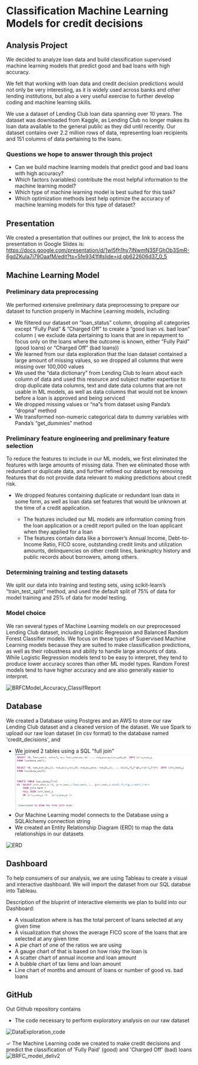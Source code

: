 # Classification Machine Learning Models for credit decisions



## Analysis Project
We decided to analyze loan data and build classification supervised machine learning models that predict good and bad loans with high accuracy.

We felt that working with loan data and credit decision predictions would not only be very interesting, as it is widely used across banks and other lending institutions, but also a very useful exercise to further develop coding and machine learning skills. 

We use a dataset of Lending Club loan data spanning over 10 years.  The dataset was downloaded from Kaggle, as Lending Club no longer makes its loan data available to the general public as they did until recently.  Our dataset contains over 2.2 million rows of data, representing loan recipients and 151 columns of data pertaining to the loans. 

### Questions we hope to answer through this project

* Can we build machine learning models that predict good and bad loans with high accuracy?
* Which factors (variables) contribute the most helpful information to the machine learning model?
* Which type of machine learning model is best suited for this task?
* Which optimization methods best help optimize the accuracy of machine learning models for this type of dataset?

## Presentation 
We created a presentation that outlines our project, the link to access the presentation in Google Slides is:
https://docs.google.com/presentation/d/1wl5fh1hy7INwmN3SFGhOb3SmR-6gdZKuIa7i79OaafM/edit?ts=5fe9341f#slide=id.gb622606d37_0_5

## Machine Learning Model

### Preliminary data preprocessing
We performed extensive preliminary data preprocessing to prepare our dataset to function properly in Machine Learning models, including:
* We filtered our dataset on “loan_status” column, dropping all categories except “Fully Paid” & “Charged Off” to create a “good loan vs. bad loan” column ( we exclude data pertaining to  loans that are in repayment to focus only on the loans where the outcome is known, either “Fully Paid” (good loans) or “Charged Off” (bad loans))
* We learned from our data exploration  that the loan dataset contained a large amount of missing values, so we dropped all columns that were missing over 100,000 values
* We used the “data dictionary” from Lending Club to learn about each column of data and used this resource and subject matter expertise to drop duplicate data columns, text and date data columns that are not usable in ML models, as well as data columns  that would not be known before a loan is approved and being serviced
* We dropped missing values or “na”s from dataset using Panda’s “dropna” method
* We transformed non-numeric categorical data to dummy variables with Panda’s “get_dummies” method


### Preliminary feature engineering and preliminary feature selection

To reduce the features to include in our ML models, we first eliminated the features with large amounts of missing data. Then we eliminated those with redundant or duplicate data, and further refined our dataset by removing features that do not provide data relevant to making predictions about credit risk.

 * We dropped features containing duplicate or redundant loan data in some form, as well as loan data set features that would be unknown at the time of a credit application.

    * The  features included our ML models are information coming from the loan application or a credit report pulled on the loan applicant when they applied for a loan 
    * The features contain data like a borrower’s Annual Income, Debt-to-Income Ratio, FICO score, outstanding credit limits and utilization amounts, delinquencies on other credit lines, bankruptcy history and public records about borrowers, among others.

### Determining training and testing datasets
We split our data into training and testing sets, using scikit-learn’s “train_test_split” method, and used the default split of 75% of data for model training and 25% of data for model testing.  



### Model choice
We ran several types of Machine Learning models on our preprocessed Lending Club dataset, including Logistic Regression and Balanced Random Forest Classifier models. We focus on these types of Supervised Machine Learning models because they are suited to make classification predictions, as well as their robustness and ability to handle large amounts of data. While Logistic Regression models tend to be easy to interpret, they tend to produce lower accuracy scores than other ML model types. Random Forest models tend to have higher accuracy and are also generally easier to interpret.

![BRFCModel_Accuracy_ClassifReport](https://github.com/JRHattan/ML_Models_For_Credit_Decisions/blob/main/Resources/BRFCModel_Accuracy_ClassifReport.png)


## Database
 
We created a Database using Postgres and an AWS to store our raw Lending Club dataset and a cleaned version of the dataset. We use Spark to upload our raw loan dataset (in csv format) to the database named 'credit_decisions', and 
* We joined 2 tables using a SQL "full join"
![Join](https://github.com/JRHattan/Dummy_Hub/blob/main/Resources/Join.PNG)
* Our Machine Learning model connects to the Database using a  SQLAlchemy connection string
* We created an Entity Relationship Diagram (ERD) to map the data relationships in our datasets

![ERD](https://github.com/JRHattan/ML_Models_For_Credit_Decisions/blob/main/Resources/ERD_Join_Test.png)

## Dashboard
To help consumers of our analysis, we are using Tableau to create a visual and interactive dashboard. We will import the dataset from our SQL databse into Tableau. 

Description of the bluprint of interactive elements we plan to build into our Dashboard:

* A visualization where is has the total percent of loans selected at any given time
* A visualization that shows the average FICO score of the loans that are selected at any given time
* A pie chart of one of the ratios we are using
* A gauge chart of that is based on how risky the loan is
* A scatter chart of annual income and loan amount
* A bubble chart of tax liens and loan amount
* Line chart of months and amount of loans or number of good vs. bad loans

## GitHub
 Out Github repository contains  

* The code necessary to perform exploratory analysis on our raw dataset

![DataExploration_code](https://github.com/JRHattan/ML_Models_For_Credit_Decisions/blob/main/Resources/DataExploration_code.png)

✓ The Machine Learning code we created to make credit decisions and predict the classification of 'Fully Paid' (good) and 'Charged Off' (bad) loans  
![BRFC_model_deliv2](https://github.com/JRHattan/ML_Models_For_Credit_Decisions/blob/main/Resources/BRFC_model_deliv2.png)
